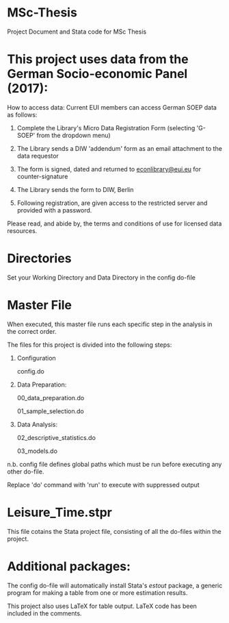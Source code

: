 # MSc-Thesis
Project Document and Stata code for MSc Thesis


# This project uses data from the German Socio-economic Panel (2017):
How to access data:
Current EUI members can access German SOEP data as follows:

1. Complete the Library's Micro Data Registration Form (selecting 'G-SOEP' from the dropdown menu)

2. The Library sends a DIW 'addendum' form as an email attachment to the data requestor

3. The form is signed, dated and returned to econlibrary@eui.eu for counter-signature

4. The Library sends the form to DIW, Berlin

5. Following registration, are given access to the restricted server and provided with a password.

Please read, and abide by, the terms and conditions of use for licensed data resources.


# Directories
Set your Working Directory and Data Directory in the config do-file


# Master File
When executed, this master file runs each specific step in the analysis
in the correct order.


The files for this project is divided into the following steps:

1. Configuration
  
      config.do

2. Data Preparation:

      00_data_preparation.do
      
      01_sample_selection.do
	
3. Data Analysis:

      02_descriptive_statistics.do
      
      03_models.do


n.b. config file defines global paths which must be
run before executing any other do-file.

Replace 'do' command with 'run' to execute with suppressed output

# Leisure_Time.stpr

This file cotains the Stata project file, consisting of all the do-files within the project.

# Additional packages:

The config do-file will automatically install Stata's *estout* package, a generic program for making a table from one or more estimation results.

This project also uses LaTeX for table output. LaTeX code has been included in the comments.
